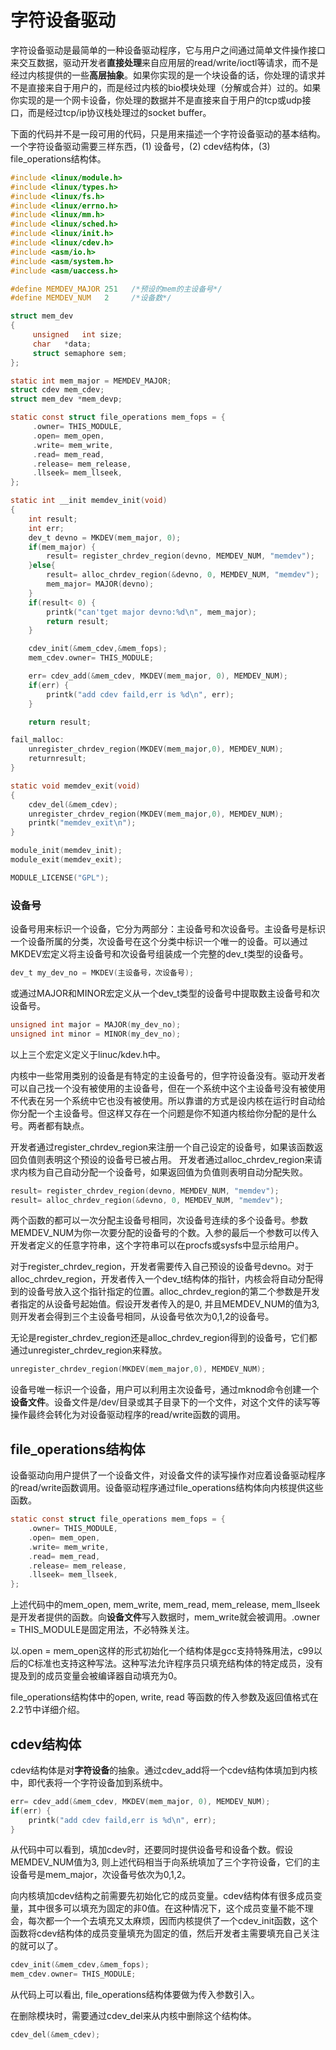 # 字符设备驱动

字符设备驱动是最简单的一种设备驱动程序，它与用户之间通过简单文件操作接口来交互数据，驱动开发者**直接处理**来自应用层的read/write/ioctl等请求，而不是经过内核提供的一些**高层抽象**。如果你实现的是一个块设备的话，你处理的请求并不是直接来自于用户的，而是经过内核的bio模块处理（分解或合并）过的。如果你实现的是一个网卡设备，你处理的数据并不是直接来自于用户的tcp或udp接口，而是经过tcp/ip协议栈处理过的socket buffer。

下面的代码并不是一段可用的代码，只是用来描述一个字符设备驱动的基本结构。一个字符设备驱动需要三样东西，(1) 设备号，(2) cdev结构体，(3) file_operations结构体。


```c
#include <linux/module.h>
#include <linux/types.h>
#include <linux/fs.h>
#include <linux/errno.h>
#include <linux/mm.h>
#include <linux/sched.h>
#include <linux/init.h>
#include <linux/cdev.h>
#include <asm/io.h>
#include <asm/system.h>
#include <asm/uaccess.h>
```


```c
#define MEMDEV_MAJOR 251   /*预设的mem的主设备号*/
#define MEMDEV_NUM   2     /*设备数*/

struct mem_dev
{
     unsigned   int size;
     char   *data;
     struct semaphore sem;
};

static int mem_major = MEMDEV_MAJOR;
struct cdev mem_cdev;
struct mem_dev *mem_devp;

static const struct file_operations mem_fops = {
     .owner= THIS_MODULE,
     .open= mem_open,
     .write= mem_write,
     .read= mem_read,
     .release= mem_release,
     .llseek= mem_llseek,
};

static int __init memdev_init(void)
{
    int result;
    int err;
    dev_t devno = MKDEV(mem_major, 0);
    if(mem_major) {
        result= register_chrdev_region(devno, MEMDEV_NUM, "memdev");
    }else{
        result= alloc_chrdev_region(&devno, 0, MEMDEV_NUM, "memdev");
        mem_major= MAJOR(devno);
    }
    if(result< 0) {
        printk("can'tget major devno:%d\n", mem_major);
        return result;
    }

    cdev_init(&mem_cdev,&mem_fops);
    mem_cdev.owner= THIS_MODULE;

    err= cdev_add(&mem_cdev, MKDEV(mem_major, 0), MEMDEV_NUM);
    if(err) {
        printk("add cdev faild,err is %d\n", err);
    }

    return result;

fail_malloc:
    unregister_chrdev_region(MKDEV(mem_major,0), MEMDEV_NUM);
    returnresult;
}

static void memdev_exit(void)
{
    cdev_del(&mem_cdev);
    unregister_chrdev_region(MKDEV(mem_major,0), MEMDEV_NUM);
    printk("memdev_exit\n");
}

module_init(memdev_init);
module_exit(memdev_exit);

MODULE_LICENSE("GPL");
```

### 设备号
设备号用来标识一个设备，它分为两部分：主设备号和次设备号。主设备号是标识一个设备所属的分类，次设备号在这个分类中标识一个唯一的设备。可以通过MKDEV宏定义将主设备号和次设备号组装成一个完整的dev_t类型的设备号。

```c
dev_t my_dev_no = MKDEV(主设备号，次设备号);
```
或通过MAJOR和MINOR宏定义从一个dev_t类型的设备号中提取数主设备号和次设备号。

```c
unsigned int major = MAJOR(my_dev_no);
unsigned int minor = MINOR(my_dev_no);
```

以上三个宏定义定义于linuc/kdev.h中。

内核中一些常用类别的设备是有特定的主设备号的，但字符设备没有。驱动开发者可以自己找一个没有被使用的主设备号，但在一个系统中这个主设备号没有被使用不代表在另一个系统中它也没有被使用。所以靠谱的方式是设内核在运行时自动给你分配一个主设备号。但这样又存在一个问题是你不知道内核给你分配的是什么号。两者都有缺点。

开发者通过register_chrdev_region来注册一个自己设定的设备号，如果该函数返回负值则表明这个预设的设备号已被占用。
开发者通过alloc_chrdev_region来请求内核为自己自动分配一个设备号，如果返回值为负值则表明自动分配失败。

```c
result= register_chrdev_region(devno, MEMDEV_NUM, "memdev");
result= alloc_chrdev_region(&devno, 0, MEMDEV_NUM, "memdev");
```
两个函数的都可以一次分配主设备号相同，次设备号连续的多个设备号。参数MEMDEV_NUM为你一次要分配的设备号的个数。入参的最后一个参数可以传入开发者定义的任意字符串，这个字符串可以在procfs或sysfs中显示给用户。

对于register_chrdev_region，开发者需要传入自己预设的设备号devno。对于alloc_chrdev_region，开发者传入一个dev_t结构体的指针，内核会将自动分配得到的设备号放入这个指针指定的位置。alloc_chrdev_region的第二个参数是开发者指定的从设备号起始值。假设开发者传入的是0, 并且MEMDEV_NUM的值为3, 则开发者会得到三个主设备号相同，从设备号依次为0,1,2的设备号。

无论是register_chrdev_region还是alloc_chrdev_region得到的设备号，它们都通过unregister_chrdev_region来释放。

```c
unregister_chrdev_region(MKDEV(mem_major,0), MEMDEV_NUM);
```

设备号唯一标识一个设备，用户可以利用主次设备号，通过mknod命令创建一个**设备文件**。设备文件是/dev/目录或其子目录下的一个文件，对这个文件的读写等操作最终会转化为对设备驱动程序的read/write函数的调用。

## file_operations结构体
设备驱动向用户提供了一个设备文件，对设备文件的读写操作对应着设备驱动程序的read/write函数调用。设备驱动程序通过file_operations结构体向内核提供这些函数。

```c
static const struct file_operations mem_fops = {
    .owner= THIS_MODULE,
    .open= mem_open,
    .write= mem_write,
    .read= mem_read,
    .release= mem_release,
    .llseek= mem_llseek,
};
```
上述代码中的mem_open, mem_write, mem_read, mem_release, mem_llseek是开发者提供的函数。向**设备文件**写入数据时，mem_write就会被调用。.owner = THIS_MODULE是固定用法，不必特殊关注。

以.open = mem_open这样的形式初始化一个结构体是gcc支持特殊用法，c99以后的C标准也支持这种写法。这种写法允许程序员只填充结构体的特定成员，没有提及到的成员变量会被编译器自动填充为0。

file_operations结构体中的open, write, read 等函数的传入参数及返回值格式在2.2节中详细介绍。

## cdev结构体
cdev结构体是对**字符设备**的抽象。通过cdev_add将一个cdev结构体填加到内核中，即代表将一个字符设备加到系统中。

```c
err= cdev_add(&mem_cdev, MKDEV(mem_major, 0), MEMDEV_NUM);
if(err) {
    printk("add cdev faild,err is %d\n", err);
}
```
从代码中可以看到，填加cdev时，还要同时提供设备号和设备个数。假设MEMDEV_NUM值为3, 则上述代码相当于向系统填加了三个字符设备，它们的主设备号是mem_major，次设备号依次为0,1,2。

向内核填加cdev结构之前需要先初始化它的成员变量。cdev结构体有很多成员变量，其中很多可以填充为固定的非0值。在这种情况下，这个成员变量不能不理会，每次都一个一个去填充又太麻烦，因而内核提供了一个cdev_init函数，这个函数将cdev结构体的成员变量填充为固定的值，然后开发者主需要填充自己关注的就可以了。

```c
cdev_init(&mem_cdev,&mem_fops);
mem_cdev.owner= THIS_MODULE;
```
从代码上可以看出, file_operations结构体要做为传入参数引入。

在删除模块时，需要通过cdev_del来从内核中删除这个结构体。

```c
cdev_del(&mem_cdev);
```
